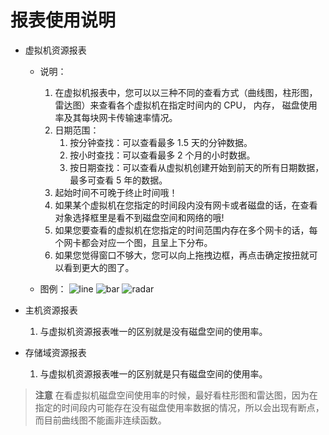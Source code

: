 # 报表使用说明

* 虚拟机资源报表
  * 说明：
    1. 在虚拟机报表中，您可以以三种不同的查看方式（曲线图，柱形图，雷达图）来查看各个虚拟机在指定时间内的 CPU， 内存， 磁盘使用率及其每块网卡传输速率情况。
    2. 日期范围：
       1. 按分钟查找：可以查看最多 1.5 天的分钟数据。
       2. 按小时查找：可以查看最多 2 个月的小时数据。
       3. 按日期查找：可以查看从虚拟机创建开始到前天的所有日期数据，最多可查看 5 年的数据。
    3. 起始时间不可晚于终止时间哦！
    4. 如果某个虚拟机在您指定的时间段内没有网卡或者磁盘的话，在查看对象选择框里是看不到磁盘空间和网络的哦!
    5. 如果您要查看的虚拟机在您指定的时间范围内存在多个网卡的话，每个网卡都会对应一个图，且呈上下分布。
    6. 如果您觉得窗口不够大，您可以向上拖拽边框，再点击确定按扭就可以看到更大的图了。

  * 图例：
    ![line](images/reports0.png)
    ![bar](images/reports1.png)
    ![radar](images/reports2.png)

* 主机资源报表
  1. 与虚拟机资源报表唯一的区别就是没有磁盘空间的使用率。

* 存储域资源报表
  1. 与虚拟机资源报表唯一的区别就是只有磁盘空间的使用率。

> **注意**
> 在看虚拟机磁盘空间使用率的时候，最好看柱形图和雷达图，因为在指定的时间段内可能存在没有磁盘使用率数据的情况，所以会出现有断点，而目前曲线图不能画非连续函数。


